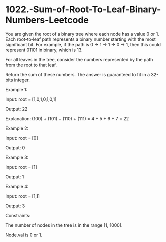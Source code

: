 # 1022.-Sum-of-Root-To-Leaf-Binary-Numbers-Leetcode

You are given the root of a binary tree where each node has a value 0 or 1.  Each root-to-leaf path represents a binary number starting with the most significant bit.  For example, if the path is 0 -> 1 -> 1 -> 0 -> 1, then this could represent 01101 in binary, which is 13.

For all leaves in the tree, consider the numbers represented by the path from the root to that leaf.

Return the sum of these numbers. The answer is guaranteed to fit in a 32-bits integer.

 

Example 1:


Input: root = [1,0,1,0,1,0,1]


Output: 22


Explanation: (100) + (101) + (110) + (111) = 4 + 5 + 6 + 7 = 22


Example 2:

Input: root = [0]


Output: 0


Example 3:

Input: root = [1]


Output: 1


Example 4:

Input: root = [1,1]


Output: 3
 

Constraints:


The number of nodes in the tree is in the range [1, 1000].


Node.val is 0 or 1.

